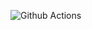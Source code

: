 ![Github Actions](https://github.com/viilunki/GitHubWorkflowTest/blob/master/.github/workflows/GitHubWorkflowTest20240110101445.yml/badge.svg)
